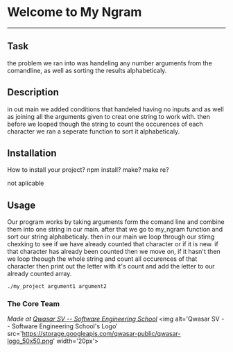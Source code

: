# Welcome to My Ngram
***

## Task

the problem we ran into was handeling any number arguments from the comandline, as well as sorting the results alphabeticaly.

## Description

in out main we added conditions that handeled having no inputs and as well as joining all the arguments given
to creat one string to work with. then before we looped though the string to count the occurences of each character we ran
a seperate function to sort it alphabeticaly. 

## Installation
How to install your project? npm install? make? make re?

not aplicable

## Usage

Our program works by taking arguments form the comand line and combine them into one string in our main. after that we go to 
my_ngram function and sort our string alphabeticaly. then in our main we loop through our stirng chexking to see if we have 
already counted that character or if it is new. if that character has already been counted then we move on, if it hasn't then
we loop theough the whole string and count all occurences of that character then print out the letter with it's count and 
add the letter to our already counted array.

```
./my_project argument1 argument2
```

### The Core Team


<span><i>Made at <a href='https://qwasar.io'>Qwasar SV -- Software Engineering School</a></i></span>
<span><img alt='Qwasar SV -- Software Engineering School's Logo' src='https://storage.googleapis.com/qwasar-public/qwasar-logo_50x50.png' width='20px'></span>
